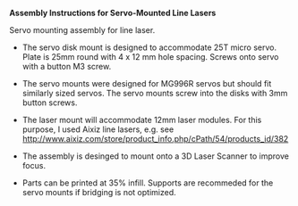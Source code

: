 
**Assembly Instructions for Servo-Mounted Line Lasers**

Servo mounting assembly for line laser.

- The servo disk mount is designed to accommodate 25T micro servo. Plate is 25mm round with 4 x 12 mm hole spacing. Screws onto servo with a button M3 screw.  

- The servo mounts were designed for MG996R servos but should fit similarly sized servos.  The servo mounts screw into the disks with 3mm button screws.

- The laser mount will accommodate 12mm laser modules. For this purpose, I used Aixiz line lasers, e.g. see http://www.aixiz.com/store/product_info.php/cPath/54/products_id/382

- The assembly is desinged to mount onto a 3D Laser Scanner to improve focus.

- Parts can be printed at 35% infill.  Supports are recommeded for the servo mounts if bridging is not optimized.

